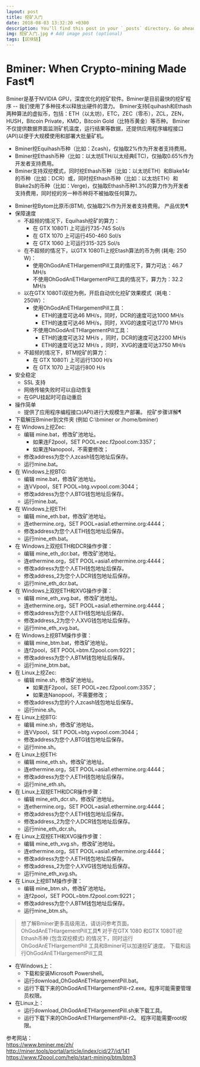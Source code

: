 ```yaml
---
layout: post
title: 挖矿入门
date: 2018-08-03 13:32:20 +0300
description: You’ll find this post in your `_posts` directory. Go ahead and edit it and re-build the site to see your changes. # Add post description (optional)
img: 挖矿入门.jpg # Add image post (optional)
tags: [区块链]
---
```



# Bminer: When Crypto-mining Made Fast¶
Bminer是基于NVIDIA GPU，深度优化的挖矿软件。Bminer是目前最快的挖矿程序 -- 我们使用了多种技术以释放出硬件的潜力。
Bminer支持Equihash和Ethash两种算法的虚拟币，包括：ETH（以太坊)，ETC，ZEC（零币），ZCL，ZEN，HUSH，Bitcoin Private，KMD，Bitcoin Gold（比特币黄金）等币种。
Bminer不仅提供数据界面监测矿机温度，运行结果等数据，还提供应用程序编程接口(API)以便于大规模使用和部署大批量矿机。
  + Bminer挖Equihash币种（比如：Zcash)，仅抽取2%作为开发者支持费用。
  + Bminer挖Ethash币种（比如：以太坊ETH/以太经典ETC)，仅抽取0.65%作为开发者支持费用。
  + Bminer支持双挖模式，同时挖Ethash币种（比如：以太坊ETH）和Blake14r的币种（比如：DCR）或，同时挖Ethash币种（比如：以太坊ETH）和Blake2s的币种（比如：Verge)，仅抽取Ethash币种1.3%的算力作为开发者支持费用，同时挖的另一种币种将不被抽取任何算力。
  - Bminer挖Bytom比原币(BTM), 仅抽取2%作为开发者支持费用。
产品优势¶
  - 保障速度
      - 不超频的情况下，Equihash挖矿的算力：
          - 在 GTX 1080Ti 上可运行735-745 Sol/s
          - 在 GTX 1070 上可运行450-460 Sol/s
          - 在 GTX 1060 上可运行315-325 Sol/s
      - 在不超频的情况下，以GTX 1080Ti上挖Etash算法的币为例 (耗电: 250 W)：
          - 使用OhGodAnETHlargementPill工具的情况下，算力可达：46.7 MH/s
          - 不使用OhGodAnETHlargementPill工具的情况下，算力为：32.2 MH/s
      - 以在GTX 1080Ti双挖为例，开启自动优化挖矿效果模式（耗电：250W）：
          - 使用OhGodAnETHlargementPill工具：
              - ETH的速度可达46 MH/s，同时，DCR的速度可达1000 MH/s
              - ETH的速度可达46 MH/s，同时，XVG的速度可达1770 MH/s
          - 不使用OhGodAnETHlargementPill工具：
              - ETH的速度可达32 MH/s ，同时，DCR的速度可达2200 MH/s
              - ETH的速度可达32 MH/s ，同时，XVG的速度可达3750 MH/s
      - 不超频的情况下，BTM挖矿的算力：
          - 在 GTX 1080Ti 上可运行1300 H/s
          - 在 GTX 1070 上可运行800 H/s
  - 安全稳定
      - SSL 支持
      - 网络传输失败时可以自动恢复
      - 在GPU挂起时可自动重启
  - 操作简单
      - 提供了应用程序编程接口(API)进行大规模生产部署。
挖矿步骤详解¶
  - 下载解压Bminer到文件夹 (例如 C:\bminer or /home/bminer)
  - 在 Windows上挖Zec:
      - 编辑 mine.bat，修改矿池地址。
          - 如果连F2pool，SET POOL=zec.f2pool.com:3357；
          - 如果连Nanopool，不需要修改；
      - 修改address为您个人zcash钱包地址后保存。
      - 运行mine.bat。
  - 在 Windows上挖BTG:
      - 编辑 mine.bat，修改矿池地址。
      - 连VVpool，SET POOL=btg.vvpool.com:3044；
      - 修改address为您个人BTG钱包地址后保存。
      - 运行mine.bat。
  - 在 Windows上挖ETH:
      - 编辑 mine_eth.bat，修改矿池地址。
      - 连ethermine.org，SET POOL=asia1.ethermine.org:4444；
      - 修改address为您个人ETH钱包地址后保存。
      - 运行mine_eth.bat。
  - 在 Windows上双挖ETH和DCR操作步骤：
      - 编辑 mine_eth_dcr.bat，修改矿池地址。
      - 连ethermine.org，SET POOL=asia1.ethermine.org:4444；
      - 修改address为您个人ETH钱包地址后保存。
      - 修改address_2为您个人DCR钱包地址后保存。
      - 运行mine_eth_dcr.bat。
  - 在 Windows上双挖ETH和XVG操作步骤：
      - 编辑 mine_eth_xvg.bat，修改矿池地址。
      - 连ethermine.org，SET POOL=asia1.ethermine.org:4444；
      - 修改address为您个人ETH钱包地址后保存。
      - 修改address_2为您个人XVG钱包地址后保存。
      - 运行mine_eth_xvg.bat。
  - 在 Windows上挖BTM操作步骤：
      - 编辑 mine_btm.bat，修改矿池地址。
      - 连f2pool，SET POOL=btm.f2pool.com:9221；
      - 修改address为您个人BTM钱包地址后保存。
      - 运行mine_btm.bat。
  - 在 Linux上挖Zec:
      - 编辑 mine.sh，修改矿池地址。
          - 如果连F2pool，SET POOL=zec.f2pool.com:3357；
          - 如果连Nanopool，不需要修改；
      - 修改address为您的个人zcash钱包地址后保存。
      - 运行mine.sh。
  - 在 Linux上挖BTG:
      - 编辑 mine.sh，修改矿池地址。
      - 连VVpool，SET POOL=btg.vvpool.com:3044；
      - 修改address为您个人BTG钱包地址后保存。
      - 运行mine.sh。
  - 在 Linux上挖ETH:
      - 编辑 mine_eth.sh，修改矿池地址。
      - 连ethermine.org，SET POOL=asia1.ethermine.org:4444；
      - 修改address为您个人ETH钱包地址后保存。
      - 运行mine_eth.sh。
  - 在 Linux上双挖ETH和DCR操作步骤：
      - 编辑 mine_eth_dcr.sh，修改矿池地址。
      - 连ethermine.org，SET POOL=asia1.ethermine.org:4444；
      - 修改address为您个人ETH钱包地址后保存。
      - 修改address_2为您个人DCR钱包地址后保存。
      - 运行mine_eth_dcr.sh。
  - 在 Linux上双挖ETH和XVG操作步骤：
      - 编辑 mine_eth_xvg.sh，修改矿池地址。
      - 连ethermine.org，SET POOL=asia1.ethermine.org:4444；
      - 修改address为您个人ETH钱包地址后保存。
      - 修改address_2为您个人XVG钱包地址后保存。
      - 运行mine_eth_xvg.sh。
  - 在 Linux上挖BTM操作步骤：
      - 编辑 mine_btm.sh，修改矿池地址。
      - 连f2pool，SET POOL=btm.f2pool.com:9221；
      - 修改address为您个人BTM钱包地址后保存。
      - 运行mine_btm.sh。
>想了解Bminer更多高级用法，请访问参考页面。
OhGodAnETHlargementPill工具¶
对于在GTX 1080 和GTX 1080Ti挖Ethash币种 (包含双挖模式) 的情况下，同时运行OhGodAnETHlargementPill 工具和Bminer可以加速挖矿速度。
下载和运行OhGodAnETHlargementPill工具
  - 在Windows上：
      - 下载和安装Microsoft Powershell。
      - 运行download_OhGodAnETHlargementPill.bat。
      - 运行下载下来的OhGodAnETHlargementPill-r2.exe。程序可能需要管理员权限。
  - 在Linux上：
      - 运行download_OhGodAnETHlargementPill.sh来下载工具。
      - 运行下载下来的OhGodAnETHlargementPill-r2。 程序可能需要root权限。

参考网站：  
https://www.bminer.me/zh/  
http://miner.tools/portal/article/index/cid/27/id/141  
https://www.f2pool.com/help/start-mining/btm/btm3